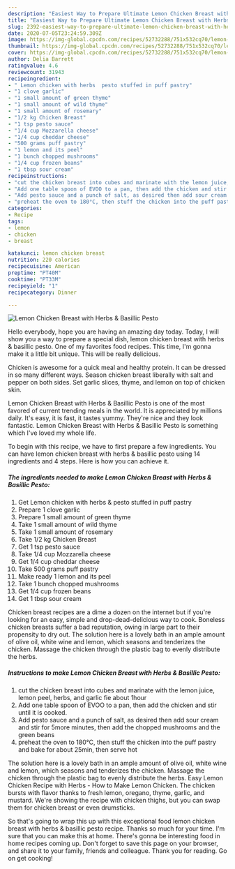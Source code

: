 ```yaml
---
description: "Easiest Way to Prepare Ultimate Lemon Chicken Breast with Herbs &amp;amp; Basillic Pesto"
title: "Easiest Way to Prepare Ultimate Lemon Chicken Breast with Herbs &amp;amp; Basillic Pesto"
slug: 2392-easiest-way-to-prepare-ultimate-lemon-chicken-breast-with-herbs-and-amp-basillic-pesto
date: 2020-07-05T23:24:59.309Z
image: https://img-global.cpcdn.com/recipes/52732288/751x532cq70/lemon-chicken-breast-with-herbs-basillic-pesto-recipe-main-photo.jpg
thumbnail: https://img-global.cpcdn.com/recipes/52732288/751x532cq70/lemon-chicken-breast-with-herbs-basillic-pesto-recipe-main-photo.jpg
cover: https://img-global.cpcdn.com/recipes/52732288/751x532cq70/lemon-chicken-breast-with-herbs-basillic-pesto-recipe-main-photo.jpg
author: Delia Barrett
ratingvalue: 4.6
reviewcount: 31943
recipeingredient:
- " Lemon chicken with herbs  pesto stuffed in puff pastry"
- "1 clove garlic"
- "1 small amount of green thyme"
- "1 small amount of wild thyme"
- "1 small amount of rosemary"
- "1/2 kg Chicken Breast"
- "1 tsp pesto sauce"
- "1/4 cup Mozzarella cheese"
- "1/4 cup cheddar cheese"
- "500 grams puff pastry"
- "1 lemon and its peel"
- "1 bunch chopped mushrooms"
- "1/4 cup frozen beans"
- "1 tbsp sour cream"
recipeinstructions:
- "cut the chicken breast into cubes and marinate with the lemon juice, lemon peel, herbs, and garlic fie about 1hour"
- "Add one table spoon of EVOO to a pan, then add the chicken and stir until it is cooked."
- "Add pesto sauce and a punch of salt, as desired then add sour cream and stir for 5more minutes, then add the chopped mushrooms and the green beans"
- "preheat the oven to 180°C, then stuff the chicken into the puff pastry and bake for about 25min, then serve hot"
categories:
- Recipe
tags:
- lemon
- chicken
- breast

katakunci: lemon chicken breast 
nutrition: 220 calories
recipecuisine: American
preptime: "PT40M"
cooktime: "PT33M"
recipeyield: "1"
recipecategory: Dinner

---
```



![Lemon Chicken Breast with Herbs &amp; Basillic Pesto](https://img-global.cpcdn.com/recipes/52732288/751x532cq70/lemon-chicken-breast-with-herbs-basillic-pesto-recipe-main-photo.jpg)

Hello everybody, hope you are having an amazing day today. Today, I will show you a way to prepare a special dish, lemon chicken breast with herbs &amp; basillic pesto. One of my favorites food recipes. This time, I'm gonna make it a little bit unique. This will be really delicious.

Chicken is awesome for a quick meal and healthy protein. It can be dressed in so many different ways. Season chicken breast liberally with salt and pepper on both sides. Set garlic slices, thyme, and lemon on top of chicken skin.

Lemon Chicken Breast with Herbs &amp; Basillic Pesto is one of the most favored of current trending meals in the world. It is appreciated by millions daily. It's easy, it is fast, it tastes yummy. They're nice and they look fantastic. Lemon Chicken Breast with Herbs &amp; Basillic Pesto is something which I've loved my whole life.


To begin with this recipe, we have to first prepare a few ingredients. You can have lemon chicken breast with herbs &amp; basillic pesto using 14 ingredients and 4 steps. Here is how you can achieve it.

<!--inarticleads1-->

##### The ingredients needed to make Lemon Chicken Breast with Herbs &amp; Basillic Pesto:

1. Get  Lemon chicken with herbs &amp; pesto stuffed in puff pastry
1. Prepare 1 clove garlic
1. Prepare 1 small amount of green thyme
1. Take 1 small amount of wild thyme
1. Take 1 small amount of rosemary
1. Take 1/2 kg Chicken Breast
1. Get 1 tsp pesto sauce
1. Take 1/4 cup Mozzarella cheese
1. Get 1/4 cup cheddar cheese
1. Take 500 grams puff pastry
1. Make ready 1 lemon and its peel
1. Take 1 bunch chopped mushrooms
1. Get 1/4 cup frozen beans
1. Get 1 tbsp sour cream


Chicken breast recipes are a dime a dozen on the internet but if you&#39;re looking for an easy, simple and drop-dead-delicious way to cook. Boneless chicken breasts suffer a bad reputation, owing in large part to their propensity to dry out. The solution here is a lovely bath in an ample amount of olive oil, white wine and lemon, which seasons and tenderizes the chicken. Massage the chicken through the plastic bag to evenly distribute the herbs. 

<!--inarticleads2-->

##### Instructions to make Lemon Chicken Breast with Herbs &amp; Basillic Pesto:

1. cut the chicken breast into cubes and marinate with the lemon juice, lemon peel, herbs, and garlic fie about 1hour
1. Add one table spoon of EVOO to a pan, then add the chicken and stir until it is cooked.
1. Add pesto sauce and a punch of salt, as desired then add sour cream and stir for 5more minutes, then add the chopped mushrooms and the green beans
1. preheat the oven to 180°C, then stuff the chicken into the puff pastry and bake for about 25min, then serve hot


The solution here is a lovely bath in an ample amount of olive oil, white wine and lemon, which seasons and tenderizes the chicken. Massage the chicken through the plastic bag to evenly distribute the herbs. Easy Lemon Chicken Recipe with Herbs - How to Make Lemon Chicken. The chicken bursts with flavor thanks to fresh lemon, oregano, thyme, garlic, and mustard. We&#39;re showing the recipe with chicken thighs, but you can swap them for chicken breast or even drumsticks. 

So that's going to wrap this up with this exceptional food lemon chicken breast with herbs &amp; basillic pesto recipe. Thanks so much for your time. I'm sure that you can make this at home. There's gonna be interesting food in home recipes coming up. Don't forget to save this page on your browser, and share it to your family, friends and colleague. Thank you for reading. Go on get cooking!
